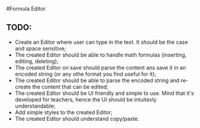 #Formula Editor
## TODO:
* Create an Editor where user can type in the text. It should be the case and space sensitive;
* The created Editor should be able to handle math formulas (inserting, editing, deleting);
* The created Editor on save should parse the content ans save it in an encoded string (or any othe format you find useful for it);
* The created Editor should be able to parse the encoded string and re-create the content that can be edited; 
* The created Editor should be UI friendly and simple to use. Mind that it's developed for teachers, hence the UI should be intuitevly understandable;
* Add simple styles to the created Editor;
* The created Editor should understand copy/paste.